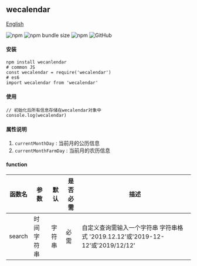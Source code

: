 ## wecalendar

[English](./README.md 'English')

![npm](https://img.shields.io/npm/v/wecalendar) ![npm bundle size](https://img.shields.io/bundlephobia/min/wecalendar) ![npm](https://img.shields.io/npm/dt/wecalendar) ![GitHub](https://img.shields.io/github/license/ougege/npm_package)

#### 安装
```SHELL
npm install wecanlendar
# common JS
const wecalendar = require('wecalendar')
# es6
import wecalendar from 'wecalendar'
```

#### 使用
```JS
// 初始化后所有信息存储在wecalendar对象中
console.log(wecalendar)
```

#### 属性说明
1. `currentMonthDay` : 当前月的公历信息
1. `currentMonthFarmDay` : 当前月的农历信息

#### function

函数名|参数|默认|是否必需|描述|
--|--|--|--|--|
search|时间字符串|字符串|必需|自定义查询需输入一个字符串 字符串格式 '2019.12.12'或'2019-12-12'或'2019/12/12'|
